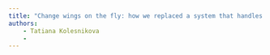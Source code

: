 ```yaml
---
title: "Change wings on the fly: how we replaced a system that handles several million euro turnover with zero downtime."
authors:
    - Tatiana Kolesnikova
    -                            
---
```

